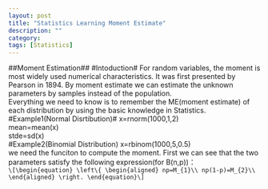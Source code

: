 ```yaml
---
layout: post
title: "Statistics Learning Moment Estimate"
description: ""
category: 
tags: [Statistics]
---
```

##Moment Estimation##
#Intoduction#
For random variables, the moment is most widely used numerical characteristics. It was first presented by Pearson in 1894. By moment estimate we can estimate the unknown parameters by samples instead of the population.            
Everything we need to know is to remember the ME(moment estimate) of each distribution by using the basic knowledge in Statistics.       
#Example1(Normal Disrtibution)#
	x=rnorm(1000,1,2)     
	mean=mean(x)     
	stde=sd(x)     
#Example2(Binomial Distribution)
	x=rbinom(1000,5,0.5)      
we need the funciton to compute the moment. First we can see that the two parameters satisfy the following expression(for B(n,p))：       
`\[\begin{equation}
   \left\{
   \begin{aligned}
	np=M_{1}\\
	np(1-p)=M_{2}\\
   \end{aligned}
   \right.
   \end{equation}\]` 